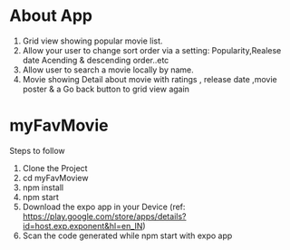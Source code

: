 # About App 
1. Grid view showing popular movie list.
2. Allow your user to change sort order via a setting: Popularity,Realese date Acending & descending order..etc
3. Allow user to search a movie locally by name.
4. Movie showing Detail about movie with ratings , release date ,movie poster & a Go back button to grid view again

# myFavMovie
Steps to follow
1. Clone the Project
2. cd myFavMoview
3. npm install
4. npm start
5. Download the expo app in your Device (ref: https://play.google.com/store/apps/details?id=host.exp.exponent&hl=en_IN)
6. Scan the code generated while npm start with expo app
